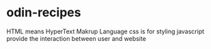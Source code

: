 # odin-recipes
HTML means HyperText Makrup Language
css is for styling 
javascript provide the interaction between user and website
